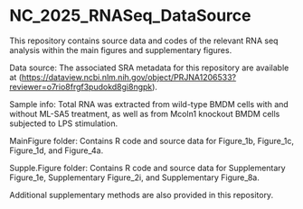 # NC_2025_RNASeq_DataSource
This repository contains source data and codes of the relevant RNA seq analysis within the main figures and supplementary figures.

Data source: The associated SRA metadata for this repository are available at (https://dataview.ncbi.nlm.nih.gov/object/PRJNA1206533?reviewer=o7rio8frgf3pudokd8gi8ngpk).

Sample info: Total RNA was extracted from wild-type BMDM cells with and without ML-SA5 treatment, as well as from Mcoln1 knockout BMDM cells subjected to LPS stimulation.

MainFigure folder: Contains R code and source data for Figure_1b, Figure_1c, Figure_1d, and Figure_4a.

Supple.Figure folder: Contains R code and source data for Supplementary Figure_1e, Supplementary Figure_2i, and Supplementary Figure_8a.

Additional supplementary methods are also provided in this repository.  

